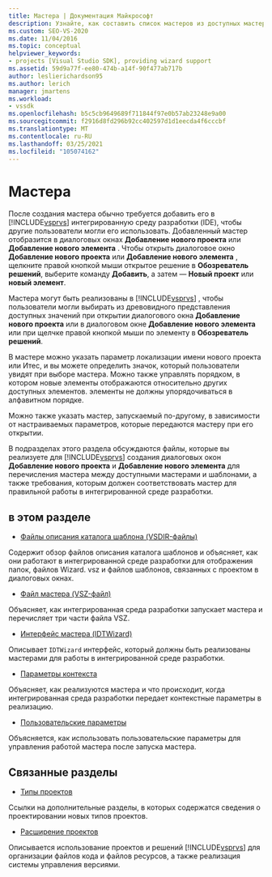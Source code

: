 ```yaml
---
title: Мастера | Документация Майкрософт
description: Узнайте, как составить список мастеров из доступных мастеров и шаблонов в Visual Studio и о требованиях, которые мастер должен выполнить в интегрированной среде разработки.
ms.custom: SEO-VS-2020
ms.date: 11/04/2016
ms.topic: conceptual
helpviewer_keywords:
- projects [Visual Studio SDK], providing wizard support
ms.assetid: 59d9a77f-ee80-474b-a14f-90f477ab717b
author: leslierichardson95
ms.author: lerich
manager: jmartens
ms.workload:
- vssdk
ms.openlocfilehash: b5c5cb9649689f711844f97e0b57ab23248e9a00
ms.sourcegitcommit: f2916d8fd296b92cc402597d1d1eecda4f6cccbf
ms.translationtype: MT
ms.contentlocale: ru-RU
ms.lasthandoff: 03/25/2021
ms.locfileid: "105074162"
---
```

# <a name="wizards"></a>Мастера
После создания мастера обычно требуется добавить его в [!INCLUDE[vsprvs](../../code-quality/includes/vsprvs_md.md)] интегрированную среду разработки (IDE), чтобы другие пользователи могли его использовать. Добавленный мастер отобразится в диалоговых окнах **Добавление нового проекта** или **Добавление нового элемента** . Чтобы открыть диалоговое окно **Добавление нового проекта** или **Добавление нового элемента** , щелкните правой кнопкой мыши открытое решение в **Обозреватель решений**, выберите команду **Добавить**, а затем — **Новый проект** или **новый элемент**.

 Мастера могут быть реализованы в [!INCLUDE[vsprvs](../../code-quality/includes/vsprvs_md.md)] , чтобы пользователи могли выбирать из древовидного представления доступных значений при открытии диалогового окна **Добавление нового проекта** или в диалоговом окне **Добавление нового элемента** или при щелчке правой кнопкой мыши по элементу в **Обозреватель решений**.

 В мастере можно указать параметр локализации имени нового проекта или Итес, и вы можете определить значок, который пользователи увидят при выборе мастера. Можно также управлять порядком, в котором новые элементы отображаются относительно других доступных элементов. элементы не должны упорядочиваться в алфавитном порядке.

 Можно также указать мастер, запускаемый по-другому, в зависимости от настраиваемых параметров, которые передаются мастеру при его открытии.

 В подразделах этого раздела обсуждаются файлы, которые вы реализуете для [!INCLUDE[vsprvs](../../code-quality/includes/vsprvs_md.md)] создания диалоговых окон **Добавление нового проекта** и **Добавление нового элемента** для перечисления мастера между доступными мастерами и шаблонами, а также требования, которым должен соответствовать мастер для правильной работы в интегрированной среде разработки.

## <a name="in-this-section"></a>в этом разделе
- [Файлы описания каталога шаблона (VSDIR-файлы)](../../extensibility/internals/template-directory-description-dot-vsdir-files.md)

 Содержит обзор файлов описания каталога шаблонов и объясняет, как они работают в интегрированной среде разработки для отображения папок, файлов Wizard. vsz и файлов шаблонов, связанных с проектом в диалоговых окнах.

- [Файл мастера (VSZ-файл)](../../extensibility/internals/wizard-dot-vsz-file.md)

 Объясняет, как интегрированная среда разработки запускает мастера и перечисляет три части файла VSZ.

- [Интерфейс мастера (IDTWizard)](../../extensibility/internals/wizard-interface-idtwizard.md)

 Описывает `IDTWizard` интерфейс, который должны быть реализованы мастерами для работы в интегрированной среде разработки.

- [Параметры контекста](../../extensibility/internals/context-parameters.md)

 Объясняет, как реализуются мастера и что происходит, когда интегрированная среда разработки передает контекстные параметры в реализацию.

- [Пользовательские параметры](../../extensibility/internals/custom-parameters.md)

 Объясняется, как использовать пользовательские параметры для управления работой мастера после запуска мастера.

## <a name="related-sections"></a>Связанные разделы
- [Типы проектов](../../extensibility/internals/project-types.md)

 Ссылки на дополнительные разделы, в которых содержатся сведения о проектировании новых типов проектов.

- [Расширение проектов](../../extensibility/extending-projects.md)

 Описывается использование проектов и решений [!INCLUDE[vsprvs](../../code-quality/includes/vsprvs_md.md)] для организации файлов кода и файлов ресурсов, а также реализация системы управления версиями.
